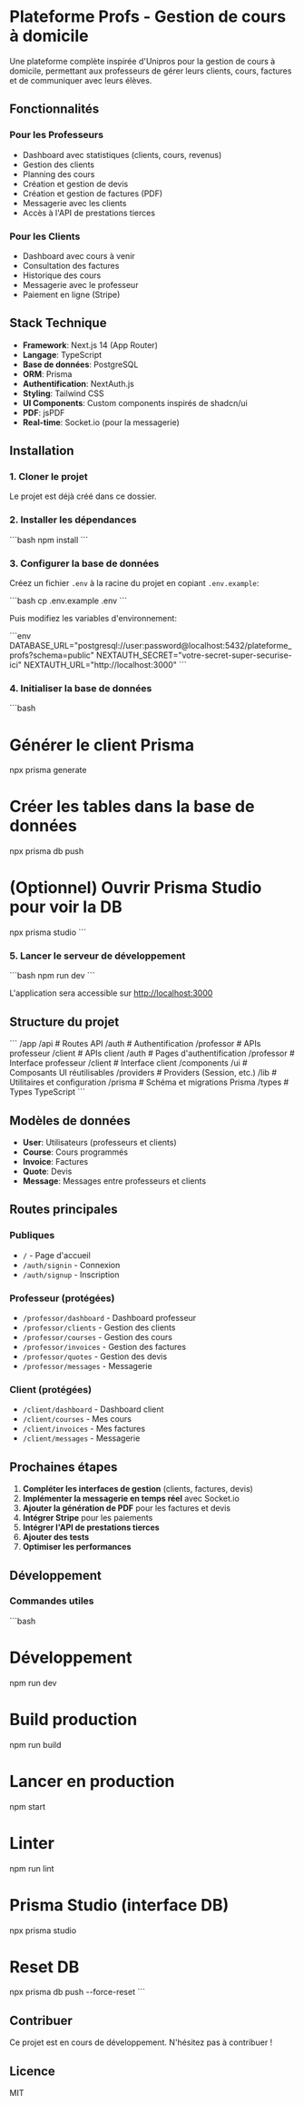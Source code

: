 # Plateforme Profs - Gestion de cours à domicile

Une plateforme complète inspirée d'Unipros pour la gestion de cours à domicile, permettant aux professeurs de gérer leurs clients, cours, factures et de communiquer avec leurs élèves.

## Fonctionnalités

### Pour les Professeurs
- Dashboard avec statistiques (clients, cours, revenus)
- Gestion des clients
- Planning des cours
- Création et gestion de devis
- Création et gestion de factures (PDF)
- Messagerie avec les clients
- Accès à l'API de prestations tierces

### Pour les Clients
- Dashboard avec cours à venir
- Consultation des factures
- Historique des cours
- Messagerie avec le professeur
- Paiement en ligne (Stripe)

## Stack Technique

- **Framework**: Next.js 14 (App Router)
- **Langage**: TypeScript
- **Base de données**: PostgreSQL
- **ORM**: Prisma
- **Authentification**: NextAuth.js
- **Styling**: Tailwind CSS
- **UI Components**: Custom components inspirés de shadcn/ui
- **PDF**: jsPDF
- **Real-time**: Socket.io (pour la messagerie)

## Installation

### 1. Cloner le projet

Le projet est déjà créé dans ce dossier.

### 2. Installer les dépendances

\`\`\`bash
npm install
\`\`\`

### 3. Configurer la base de données

Créez un fichier `.env` à la racine du projet en copiant `.env.example`:

\`\`\`bash
cp .env.example .env
\`\`\`

Puis modifiez les variables d'environnement:

\`\`\`env
DATABASE_URL="postgresql://user:password@localhost:5432/plateforme_profs?schema=public"
NEXTAUTH_SECRET="votre-secret-super-securise-ici"
NEXTAUTH_URL="http://localhost:3000"
\`\`\`

### 4. Initialiser la base de données

\`\`\`bash
# Générer le client Prisma
npx prisma generate

# Créer les tables dans la base de données
npx prisma db push

# (Optionnel) Ouvrir Prisma Studio pour voir la DB
npx prisma studio
\`\`\`

### 5. Lancer le serveur de développement

\`\`\`bash
npm run dev
\`\`\`

L'application sera accessible sur [http://localhost:3000](http://localhost:3000)

## Structure du projet

\`\`\`
/app
  /api               # Routes API
    /auth           # Authentification
    /professor      # APIs professeur
    /client         # APIs client
  /auth             # Pages d'authentification
  /professor        # Interface professeur
  /client           # Interface client
/components
  /ui               # Composants UI réutilisables
  /providers        # Providers (Session, etc.)
/lib                # Utilitaires et configuration
/prisma             # Schéma et migrations Prisma
/types              # Types TypeScript
\`\`\`

## Modèles de données

- **User**: Utilisateurs (professeurs et clients)
- **Course**: Cours programmés
- **Invoice**: Factures
- **Quote**: Devis
- **Message**: Messages entre professeurs et clients

## Routes principales

### Publiques
- `/` - Page d'accueil
- `/auth/signin` - Connexion
- `/auth/signup` - Inscription

### Professeur (protégées)
- `/professor/dashboard` - Dashboard professeur
- `/professor/clients` - Gestion des clients
- `/professor/courses` - Gestion des cours
- `/professor/invoices` - Gestion des factures
- `/professor/quotes` - Gestion des devis
- `/professor/messages` - Messagerie

### Client (protégées)
- `/client/dashboard` - Dashboard client
- `/client/courses` - Mes cours
- `/client/invoices` - Mes factures
- `/client/messages` - Messagerie

## Prochaines étapes

1. **Compléter les interfaces de gestion** (clients, factures, devis)
2. **Implémenter la messagerie en temps réel** avec Socket.io
3. **Ajouter la génération de PDF** pour les factures et devis
4. **Intégrer Stripe** pour les paiements
5. **Intégrer l'API de prestations tierces**
6. **Ajouter des tests**
7. **Optimiser les performances**

## Développement

### Commandes utiles

\`\`\`bash
# Développement
npm run dev

# Build production
npm run build

# Lancer en production
npm start

# Linter
npm run lint

# Prisma Studio (interface DB)
npx prisma studio

# Reset DB
npx prisma db push --force-reset
\`\`\`

## Contribuer

Ce projet est en cours de développement. N'hésitez pas à contribuer !

## Licence

MIT
